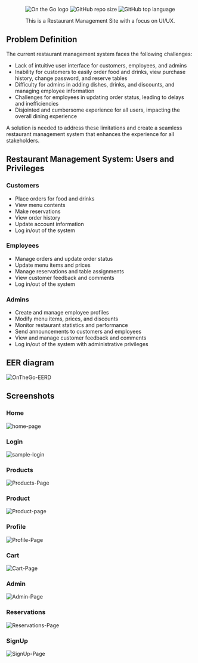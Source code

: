<div align = "center">
  
  ![On the Go logo](https://github.com/Walid-Kh/RestaurantDB/blob/main/Assets/On%20The%20Go%20Logo.png)
  ![GitHub repo size](https://img.shields.io/github/repo-size/Walid-Kh/RestaurantDB?style=plastic)
  ![GitHub top language](https://img.shields.io/github/languages/top/Walid-Kh/RestaurantDB?style=plastic)
  
  This is a Restaurant Management Site with a 
  focus on UI/UX.  
</div>

## Problem Definition
The current restaurant management system faces the following challenges:

* Lack of intuitive user interface for customers, employees, and admins
* Inability for customers to easily order food and drinks, view purchase history, change password, and reserve tables
* Difficulty for admins in adding dishes, drinks, and discounts, and managing employee information
* Challenges for employees in updating order status, leading to delays and inefficiencies
* Disjointed and cumbersome experience for all users, impacting the overall dining experience

A solution is needed to address these limitations and create a seamless restaurant management system that enhances the experience for all stakeholders.

## Restaurant Management System: Users and Privileges

### Customers
- Place orders for food and drinks
- View menu contents
- Make reservations
- View order history
- Update account information
- Log in/out of the system

### Employees
- Manage orders and update order status
- Update menu items and prices
- Manage reservations and table assignments
- View customer feedback and comments
- Log in/out of the system

### Admins
- Create and manage employee profiles
- Modify menu items, prices, and discounts
- Monitor restaurant statistics and performance
- Send announcements to customers and employees
- View and manage customer feedback and comments
- Log in/out of the system with administrative privileges
  
## EER diagram
![OnTheGo-EERD](https://github.com/Walid-Kh/RestaurantDB/blob/main/Assets/Resturant-Schema.png)


## Screenshots
### Home
![home-page](https://github.com/Walid-Kh/RestaurantDB/blob/main/Assets/restaurantdb/Home.png)

### Login 
![sample-login](https://github.com/Walid-Kh/RestaurantDB/blob/main/Assets/restaurantdb/Login.png)

### Products 
![Products-Page](https://github.com/Walid-Kh/RestaurantDB/blob/main/Assets/restaurantdb/Products%20page.png)

### Product 
![Product-page](https://github.com/Walid-Kh/RestaurantDB/blob/main/Assets/restaurantdb/Product%20page.png)

### Profile
![Profile-Page](https://github.com/Walid-Kh/RestaurantDB/blob/main/Assets/website/Profile%20Page.png)

### Cart 
![Cart-Page](https://github.com/Walid-Kh/RestaurantDB/blob/main/Assets/website/Cart.png)

### Admin
![Admin-Page](https://github.com/Walid-Kh/RestaurantDB/blob/main/Assets/website/Admin.png)

### Reservations
![Reservations-Page](https://github.com/Walid-Kh/RestaurantDB/blob/main/Assets/website/Reservation.png)

### SignUp 
![SignUp-Page](https://github.com/Walid-Kh/RestaurantDB/blob/main/Assets/website/Sign%20up.png)